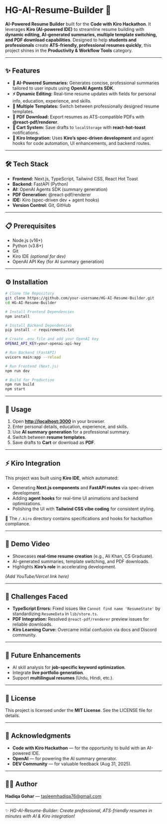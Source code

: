 # HG-AI-Resume-Builder 🚀

**AI-Powered Resume Builder** built for the **Code with Kiro Hackathon**. It leverages **Kiro (AI-powered IDE)** to streamline resume building with **dynamic editing, AI-generated summaries, multiple template switching, and PDF download capabilities**. Designed to help **students and professionals** create **ATS-friendly, professional resumes quickly**, this project shines in the **Productivity & Workflow Tools** category.

---

## ✨ Features

* **🤖 AI-Powered Summaries:** Generates concise, professional summaries tailored to user inputs using **OpenAI Agents SDK**.
* **⚡ Dynamic Editing:** Real-time resume updates with fields for personal info, education, experience, and skills.
* **🎨 Multiple Templates:** Switch between professionally designed resume templates.
* **📄 PDF Download:** Export resumes as ATS-compatible PDFs with **@react-pdf/renderer**.
* **🛒 Cart System:** Save drafts to `localStorage` with **react-hot-toast** notifications.
* **🔗 Kiro Integration:** Uses **Kiro’s spec-driven development** and agent hooks for code automation, UI enhancements, and backend routes.

---

## 🛠 Tech Stack

* **Frontend:** Next.js, TypeScript, Tailwind CSS, React Hot Toast
* **Backend:** FastAPI (Python)
* **AI:** OpenAI Agents SDK (summary generation)
* **PDF Generation:** @react-pdf/renderer
* **IDE:** Kiro (spec-driven dev + agent hooks)
* **Version Control:** Git, GitHub

---

## 📋 Prerequisites

* Node.js (v16+)
* Python (v3.8+)
* Git
* Kiro IDE *(optional for dev)*
* OpenAI API Key (for AI summary generation)

---

## ⚙️ Installation

```bash
# Clone the Repository
git clone https://github.com/your-username/HG-AI-Resume-Builder.git
cd HG-AI-Resume-Builder

# Install Frontend Dependencies
npm install

# Install Backend Dependencies
pip install -r requirements.txt

# Create .env file and add your OpenAI key
OPENAI_API_KEY=your-openai-api-key

# Run Backend (FastAPI)
uvicorn main:app --reload

# Run Frontend (Next.js)
npm run dev

# Build for Production
npm run build
npm start
```

---

## 🎯 Usage

1. Open **[http://localhost:3000](http://localhost:3000)** in your browser.
2. Enter personal details, education, experience, and skills.
3. Use **AI summary generation** for a professional summary.
4. Switch between **resume templates**.
5. Save drafts to **Cart** or download as **PDF**.

---

## ⚡ Kiro Integration

This project was built using **Kiro IDE**, which automated:

* Generating **Next.js components** and **FastAPI routes** via spec-driven development.
* Adding **agent hooks** for real-time UI animations and backend optimizations.
* Polishing the UI with **Tailwind CSS vibe coding** for consistent styling.

📂 The `/.kiro` directory contains specifications and hooks for hackathon compliance.

---

## 🎥 Demo Video

* Showcases **real-time resume creation** (e.g., Ali Khan, CS Graduate).
* AI-generated summaries, template switching, and PDF downloads.
* Highlights **Kiro’s role** in accelerating development.

*(Add YouTube/Vercel link here)*

---

## 🚧 Challenges Faced

* **TypeScript Errors:** Fixed issues like `Cannot find name 'ResumeState'` by standardizing `ResumeData` in `lib/store.ts`.
* **PDF Integration:** Resolved `@react-pdf/renderer` preview issues for reliable downloads.
* **Kiro Learning Curve:** Overcame initial confusion via docs and Discord community.

---

## 🔮 Future Enhancements

* AI skill analysis for **job-specific keyword optimization**.
* Integrate **live portfolio generation**.
* Support **multilingual resumes** (Urdu, Hindi, etc.).

---

## 📜 License

This project is licensed under the **MIT License**. See the LICENSE file for details.

---

## 🙌 Acknowledgments

* **Code with Kiro Hackathon** — for the opportunity to build with an AI-powered IDE.
* **OpenAI** — for powering the AI summary generator.
* **DEV Community** — for valuable feedback (Aug 31, 2025).

---

## 👩‍💻 Author

**Hadiqa Gohar** — [tasleemhadiqa76@gmail.com](mailto:tasleemhadiqa76@gmail.com)

---

✨ *HG-AI-Resume-Builder: Create professional, ATS-friendly resumes in minutes with AI & Kiro integration!*
